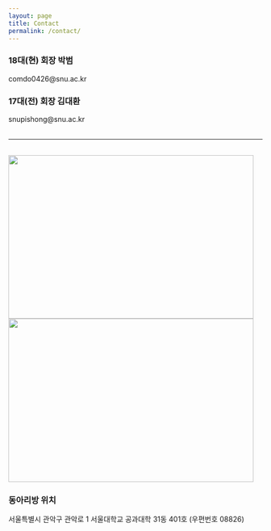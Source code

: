 ```yaml
---
layout: page
title: Contact
permalink: /contact/
---
```

<h3>18대(현) 회장 박범</h3>
comdo0426@snu.ac.kr
<h3>17대(전) 회장 김대환</h3>
snupishong@snu.ac.kr<br/><br/>

* * *

<br/>
<img src="https://github.com/hsb6350/hanaro.github.io/blob/master/assets/acts/map1.PNG?raw=true" width="486" height="324"/>
<img src="https://github.com/hsb6350/hanaro.github.io/blob/master/assets/acts/map2.PNG?raw=true" width="486" height="324"/><br/>
<h3>동아리방 위치</h3>
서울특별시 관악구 관악로 1 서울대학교 공과대학 31동 401호 (우편번호 08826)
